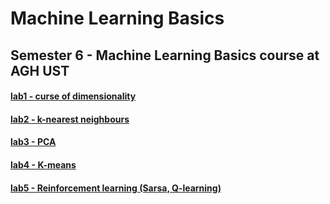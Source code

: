 # Machine Learning Basics
## Semester 6 - Machine Learning Basics course at AGH UST

#### [lab1 - curse of dimensionality](lab1)
#### [lab2 - k-nearest neighbours](lab2)
#### [lab3 - PCA](lab3)
#### [lab4 - K-means](lab4)
#### [lab5 - Reinforcement learning (Sarsa, Q-learning)](lab5)

